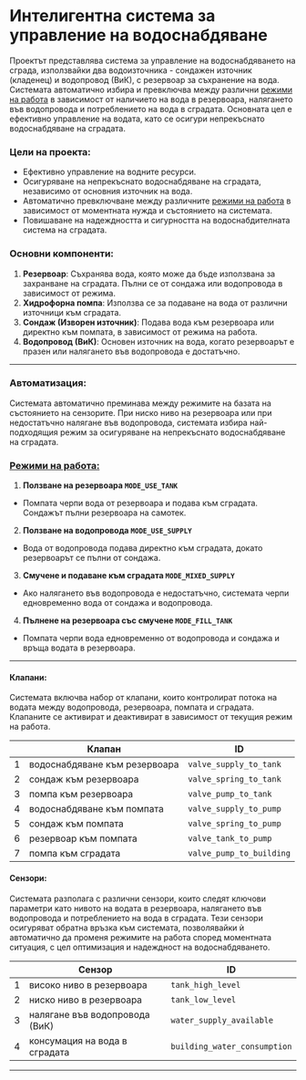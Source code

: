 # Интелигентна система за управление на водоснабдяване

Проектът представлява система за управление на водоснабдяването на сграда, използвайки два водоизточника - сондажен източник (кладенец) и водопровод (ВиК), с резервоар за съхранение на вода. Системата автоматично избира и превключва между различни [режими на работа](./docs/modes/modes.md) в зависимост от наличието на вода в резервоара, налягането във водопровода и потреблението на вода в сградата. Основната цел е ефективно управление на водата, като се осигури непрекъснато водоснабдяване на сградата.

### Цели на проекта:

- Ефективно управление на водните ресурси.
- Осигуряване на непрекъснато водоснабдяване на сградата, независимо от основния източник на вода.
- Автоматично превключване между различните [режими на работа](./docs/modes/modes.md) в зависимост от моментната нужда и състоянието на системата.
- Повишаване на надеждността и сигурността на водоснабдителната система на сградата.

### Основни компоненти:

1. **Резервоар**: Съхранява вода, която може да бъде използвана за захранване на сградата. Пълни се от сондажа или водопровода в зависимост от режима.
2. **Хидрофорна помпа**: Използва се за подаване на вода от различни източници към сградата.
3. **Сондаж (Изворен източник)**: Подава вода към резервоара или директно към помпата, в зависимост от режима на работа.
4. **Водопровод (ВиК)**: Основен източник на вода, когато резервоарът е празен или налягането във водопровода е достатъчно.




---



### Автоматизация:

Системата автоматично преминава между режимите на базата на състоянието на сензорите. При ниско ниво на резервоара или при недостатъчно налягане във водопровода, системата избира най-подходящия режим за осигуряване на непрекъснато водоснабдяване на сградата.

### [Режими на работа:](./docs/modes/modes.md)

1. **Ползване на резервоара `MODE_USE_TANK`**
- Помпата черпи вода от резервоара и подава към сградата. Сондажът пълни резервоара на самотек.
2. **Ползване на водопровода `MODE_USE_SUPPLY`**
- Вода от водопровода подава директно към сградата, докато резервоарът се пълни от сондажа.
3. **Смучене и подаване към сградата `MODE_MIXED_SUPPLY`**
- Ако налягането във водопровода е недостатъчно, системата черпи едновременно вода от сондажа и водопровода.
4. **Пълнене на резервоара със смучене `MODE_FILL_TANK`**
- Помпата черпи вода едновременно от водопровода и сондажа и връща водата в резервоара.

---


#### Клапани:

Системата включва набор от клапани, които контролират потока на водата между водопровода, резервоара, помпата и сградата. Клапаните се активират и деактивират в зависимост от текущия режим на работа.

|    |               Клапан                        | ID                           |
|----|----------------------------------------------|------------------------------|
| 1  | водоснабдяване към резервоара         | `valve_supply_to_tank`       |
| 2  | сондаж към резервоара                 | `valve_spring_to_tank`       |
| 3  | помпа към резервоара                  | `valve_pump_to_tank`         |
| 4  | водоснабдяване към помпата            | `valve_supply_to_pump`       |
| 5  | сондаж към помпата                    | `valve_spring_to_pump`       |
| 6  | резервоар към помпата                 | `valve_tank_to_pump`         |
| 7  | помпа към сградата                    | `valve_pump_to_building`     |


#### Сензори:

Системата разполага с различни сензори, които следят ключови параметри като нивото на водата в резервоара, налягането във водопровода и потреблението на вода в сградата. Тези сензори осигуряват обратна връзка към системата, позволявайки ѝ автоматично да променя режимите на работа според моментната ситуация, с цел оптимизация и надеждност на водоснабдяването.

|    | Сензор                                     | ID                           |
|----|----------------------------------------------|------------------------------|
| 1  | високо ниво в резервоара           | `tank_high_level`            |
| 2  |ниско ниво в резервоара            | `tank_low_level`             |
| 3  | налягане във водопровода (ВиК)     | `water_supply_available`     |
| 4  |консумация на вода в сградата      | `building_water_consumption` |


---
